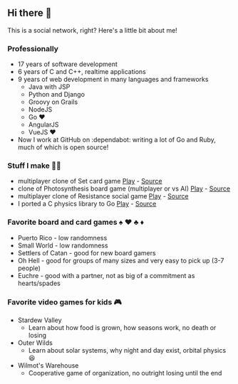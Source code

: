 ## Hi there 👋

This is a social network, right? Here's a little bit about me!

### Professionally

- 17 years of software development
- 6 years of C and C++, realtime applications
- 9 years of web development in many languages and frameworks
  - Java with JSP
  - Python and Django
  - Groovy on Grails
  - NodeJS
  - Go ❤️
  - AngularJS
  - VueJS ❤️
- Now I work at GitHub on :dependabot: writing a lot of Go and Ruby, much of which is open source!

### Stuff I make 👨‍💻

- multiplayer clone of Set card game [Play](https://set.jakecoffman.com) - [Source](https://github.com/jakecoffman/matchville)
- clone of Photosynthesis board game (multiplayer or vs AI) [Play](https://trees.jakecoffman.com) - [Source](https://github.com/jakecoffman/trees)
- multiplayer clone of Resistance social game [Play](https://resistance.jakecoffman.com) - [Source](https://github.com/jakecoffman/spyville)
- I ported a C physics library to Go [Play](https://www.jakecoffman.com/cp-ebiten/) - [Source](https://github.com/jakecoffman/cp)

### Favorite board and card games ♠️ ♥️ ♣️ ♦️

- Puerto Rico - low randomness
- Small World - low randomness
- Settlers of Catan - good for new board gamers
- Oh Hell - good for groups of many sizes and very easy to pick up (3-7 people)
- Euchre - good with a partner, not as big of a commitment as hearts/spades

### Favorite video games for kids 🎮
- Stardew Valley
  - Learn about how food is grown, how seasons work, no death or losing
- Outer Wilds
  - Learn about solar systems, why night and day exist, orbital physics 😆
- Wilmot's Warehouse
  - Cooperative game of organization, no outright losing until the end

